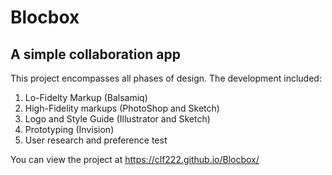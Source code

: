 # Blocbox
 

## A simple collaboration app

This project encompasses all phases of design. The development included:

1. Lo-Fidelty Markup (Balsamiq)
2. High-Fidelity markups (PhotoShop and Sketch)
3. Logo and Style Guide (Illustrator and Sketch)
4. Prototyping (Invision)
5. User research and preference test

You can view the project at https://clf222.github.io/Blocbox/
